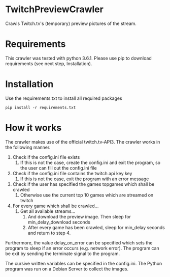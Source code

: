 # TwitchPreviewCrawler
Crawls Twitch.tv's (temporary) preview pictures of the stream.

# Requirements
This crawler was tested with python 3.6.1. Please use pip to download requirements (see next step, Installation).

# Installation
Use the requirements.txt to install all required packages

    pip install -r requirements.txt

# How it works
The crawler makes use of the official twitch.tv-API3. The crawler works in the following manner. 
1. Check if the config.ini file exists 
    1. If this is not the case, create the config.ini and exit the program, so the user can fill out the config.ini file 
2. Check if the config.ini file contains the twitch api key key
    1. If this is not the case, exit the program with an error message 
3. Check if the user has specified the games topgames which shall be crawled 
    1. Otherwise use the current top 10 games which are streamed on twitch 
4. For every game which shall be crawled... 
    1. Get all available streams... 
        1. And download the preview image. Then sleep for min_delay_download seconds 
        2. After every game has been crawled, sleep for min_delay seconds and return to step 4. 

Furthermore, the value delay_on_error can be specified which sets the program to sleep if an error occurs (e.g. network error). The program can be exit by sending the terminate signal to the program.

The cursive written variables can be specified in the config.ini. The Python program was run on a Debian Server to collect the images. 
